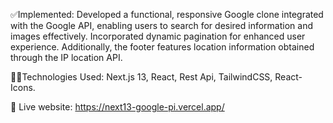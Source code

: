 ✅Implemented: Developed a functional, responsive Google clone integrated with the Google API, enabling users to search for desired information and images effectively. Incorporated dynamic pagination for enhanced user experience. Additionally, the footer features location information obtained through the IP location API.

🧑‍💻Technologies Used: Next.js 13, React, Rest Api, TailwindCSS, React-Icons.

📲 Live website: https://next13-google-pi.vercel.app/
